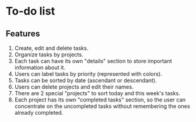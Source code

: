 # To-do list 

## Features

1. Create, edit and delete tasks.
1. Organize tasks by projects.
1. Each task can have its own "details" section to store important information about it.
1. Users can label tasks by priority (represented with colors).
1. Tasks can be sorted by date (ascendant or descendant).
1. Users can delete projects and edit their names.
1. There are 2 special "projects" to sort today and this week's tasks.
1. Each project has its own "completed tasks" section, so the user can concentrate on the uncompleted tasks without remembering the ones already completed.
